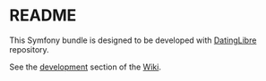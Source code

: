 # README

This Symfony bundle is designed to be developed with [DatingLibre](https://github.com/datinglibre/DatingLibre) repository.

See the [development](https://github.com/datinglibre/DatingLibre/wiki/Development) section of the [Wiki](https://github.com/datinglibre/DatingLibre/wiki).